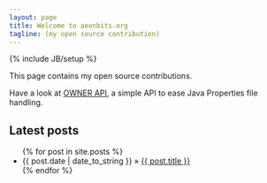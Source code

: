 ```yaml
---
layout: page
title: Welcome to aeonbits.org 
tagline: (my open source contribution)
---
```

{% include JB/setup %}

This page contains my open source contributions.

Have a look at [OWNER API](http://owner.aeonbits.org), a simple API to ease Java Properties file handling.
    
## Latest posts

<ul class="posts">
  {% for post in site.posts %}
    <li><span>{{ post.date | date_to_string }}</span> &raquo; <a href="{{ BASE_PATH }}{{ post.url }}">{{ post.title }}</a></li>
  {% endfor %}
</ul>
